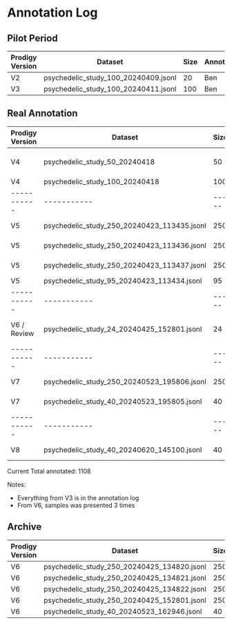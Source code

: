 # Annotation Log

## Pilot Period

| Prodigy Version | Dataset                              | Size | Annotator | Annotations Received |
| --------------- | ------------------------------------ | ---- | --------- | -------------------- |
| V2              | psychedelic_study_100_20240409.jsonl | 20   | Ben       | x                    |
| V3              | psychedelic_study_100_20240411.jsonl | 100  | Ben       | x                    |

## Real Annotation

| Prodigy Version | Dataset                                     | Size  | Status      | Annotator(s)             | Annotations Received    |
| --------------- | ------------------------------------------- | ----- | ----------- | ------------------------ | ----------------------- |
| V4              | psychedelic_study_50_20240418               | 50    | Done        | Ben, Pia, Julia, Bernard |
| V4              | psychedelic_study_100_20240418              | 100   | Done        | Ben                      | x                       |
| -----------     | -----------                                 | ----- | ----------- | -----------              | -----------             |
| V5              | psychedelic_study_250_20240423_113435.jsonl | 250   | In Progress | Julia                    |
| V5              | psychedelic_study_250_20240423_113436.jsonl | 250   | In Progress | Bernard                  |
| V5              | psychedelic_study_250_20240423_113437.jsonl | 250   | In Progress | Pia                      |
| V5              | psychedelic_study_95_20240423_113434.jsonl  | 95    | Done        | Ben                      | x                       |
| -----------     | -----------                                 | ----- | ----------- | -----------              | -----------             |
| V6 / Review     | psychedelic_study_24_20240425_152801.jsonl  | 24    | Done        | Ben                      | x -> 11 samples doubled |
| -----------     | -----------                                 | ----- | ----------- | -----------              | -----------             |
| V7              | psychedelic_study_250_20240523_195806.jsonl | 250   | In Progress | Ben                      |                         |
| V7              | psychedelic_study_40_20240523_195805.jsonl  | 40    | In Progress | Pia, Ben                 | x                       |
| -----------     | -----------                                 | ----- | ----------- | -----------              | -----------             |
| V8              | psychedelic_study_40_20240620_145100.jsonl  | 40    | In Progress | Pia, Ben                 |                         |

Current Total annotated: 1108

Notes:

- Everything from V3 is in the annotation log
- From V6, samples was presented 3 times

## Archive

| Prodigy Version | Dataset                                     | Size | Annotator | Annotations Received |
| --------------- | ------------------------------------------- | ---- | --------- | -------------------- |
| V6              | psychedelic_study_250_20240425_134820.jsonl | 250  | Julia     |
| V6              | psychedelic_study_250_20240425_134821.jsonl | 250  | Bernard   |
| V6              | psychedelic_study_250_20240425_134822.jsonl | 250  | Pia       |
| V6              | psychedelic_study_250_20240425_152801.jsonl | 250  | Ben       |
| V6              | psychedelic_study_40_20240523_162946.jsonl  | 40   | Ben, Pia  |
